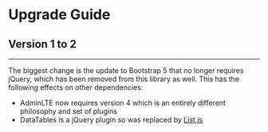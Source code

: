 # Upgrade Guide

## Version 1 to 2
***

The biggest change is the update to Bootstrap 5 that no longer requires jQuery, which has
been removed from this library as well. This has the following effects on other dependencies:

* AdminLTE now requires version 4 which is an entirely different philosophy and set of plugins
* DataTables is a jQuery plugin so was replaced by [List.js](https://listjs.com)
